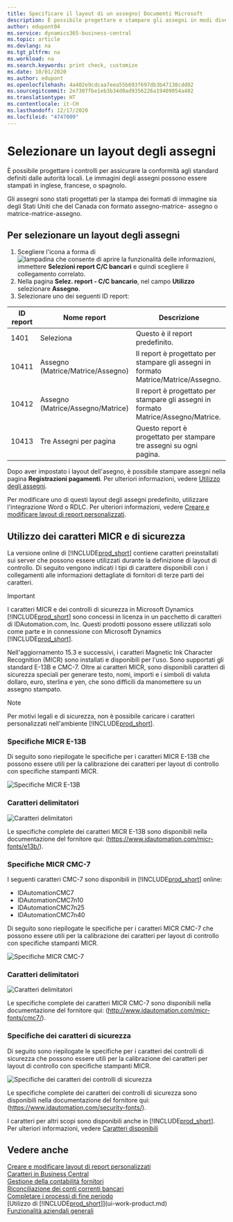 ```yaml
---
title: Specificare il layout di un assegno| Documenti Microsoft
description: È possibile progettare e stampare gli assegni in modi diversi per conformità agli standard.
author: edupont04
ms.service: dynamics365-business-central
ms.topic: article
ms.devlang: na
ms.tgt_pltfrm: na
ms.workload: na
ms.search.keywords: print check, customize
ms.date: 10/01/2020
ms.author: edupont
ms.openlocfilehash: 4a402e9cdcaa7eea55b693f697db3b47138cdd02
ms.sourcegitcommit: 2e7307fbe1eb3b34d0ad9356226a19409054a402
ms.translationtype: HT
ms.contentlocale: it-CH
ms.lasthandoff: 12/17/2020
ms.locfileid: "4747009"
---
```

# <a name="select-a-check-layout"></a>Selezionare un layout degli assegni
È possibile progettare i controlli per assicurare la conformità agli standard definiti dalle autorità locali. Le immagini degli assegni possono essere stampati in inglese, francese, o spagnolo.

Gli assegni sono stati progettati per la stampa dei formati di immagine sia degli Stati Uniti che del Canada con formato assegno-matrice- assegno o matrice-matrice-assegno.

## <a name="to-select-a-check-layout"></a>Per selezionare un layout degli assegni
1. Scegliere l'icona a forma di ![lampadina che consente di aprire la funzionalità delle informazioni](media/ui-search/search_small.png "Informazioni sull'operazione che si desidera eseguire"), immettere **Selezioni report C/C bancari** e quindi scegliere il collegamento correlato.
2. Nella pagina **Selez. report - C/C bancario**, nel campo **Utilizzo** selezionare **Assegno**.
3. Selezionare uno dei seguenti ID report:

| ID report | Nome report | Descrizione |
| --- | --- | --- |
| 1401 |Seleziona |Questo è il report predefinito. |
| 10411 |Assegno (Matrice/Matrice/Assegno) |Il report è progettato per stampare gli assegni in formato Matrice/Matrice/Assegno. |
| 10412 |Assegno (Matrice/Assegno/Matrice) |Il report è progettato per stampare gli assegni in formato Matrice/Assegno/Matrice. |
| 10413 |Tre Assegni per pagina |Questo report è progettato per stampare tre assegni su ogni pagina. |

Dopo aver impostato i layout dell'asegno, è possibile stampare assegni nella pagina **Registrazioni pagamenti**. Per ulteriori informazioni, vedere [Utilizzo degli assegni](payables-how-work-checks.md).

Per modificare uno di questi layout degli assegni predefinito, utilizzare l'integrazione Word o RDLC. Per ulteriori informazioni, vedere [Creare e modificare layout di report personalizzati](ui-how-create-custom-report-layout.md).

## <a name="using-micr-and-security-fonts"></a>Utilizzo dei caratteri MICR e di sicurezza
La versione online di [!INCLUDE[prod_short](includes/prod_short.md)] contiene caratteri preinstallati sui server che possono essere utilizzati durante la definizione di layout di controllo. Di seguito vengono indicati i tipi di carattere disponibili con i collegamenti alle informazioni dettagliate di fornitori di terze parti dei caratteri.

> [!Important]
> I caratteri MICR e dei controlli di sicurezza in Microsoft Dynamics [!INCLUDE[prod_short](includes/prod_short.md)] sono concessi in licenza in un pacchetto di caratteri di IDAutomation.com, Inc. Questi prodotti possono essere utilizzati solo come parte e in connessione con Microsoft Dynamics [!INCLUDE[prod_short](includes/prod_short.md)].

Nell'aggiornamento 15.3 e successivi, i caratteri Magnetic Ink Character Recognition (MICR) sono installati e disponibili per l'uso. Sono supportati gli standard E-13B e CMC-7. Oltre ai caratteri MICR, sono disponibili caratteri di sicurezza speciali per generare testo, nomi, importi e i simboli di valuta dollaro, euro, sterlina e yen, che sono difficili da manomettere su un assegno stampato.

> [!NOTE]
> Per motivi legali e di sicurezza, non è possibile caricare i caratteri personalizzati nell'ambiente [!INCLUDE[prod_short](includes/prod_short.md)].

### <a name="micr-e-13b-specifications"></a>Specifiche MICR E-13B
Di seguito sono riepilogate le specifiche per i caratteri MICR E-13B che possono essere utili per la calibrazione dei caratteri per layout di controllo con specifiche stampanti MICR.

![Specifiche MICR E-13B](media/font_MICR_E-13B_Specifications.png "Specifiche MICR E-13B")

### <a name="delimiter-characters"></a>Caratteri delimitatori
![Caratteri delimitatori](media/font-micr-letters.png "Caratteri delimitatori")

Le specifiche complete dei caratteri MICR E-13B sono disponibili nella documentazione del fornitore qui: (https://www.idautomation.com/micr-fonts/e13b/).

### <a name="micr-cmc-7-specifications"></a>Specifiche MICR CMC-7
I seguenti caratteri CMC-7 sono disponibili in [!INCLUDE[prod_short](includes/prod_short.md)] online:

- IDAutomationCMC7
- IDAutomationCMC7n10
- IDAutomationCMC7n25
-   IDAutomationCMC7n40

Di seguito sono riepilogate le specifiche per i caratteri MICR CMC-7 che possono essere utili per la calibrazione dei caratteri per layout di controllo con specifiche stampanti MICR.

![Specifiche MICR CMC-7](media/font_MICR_CMC-7_Specifications.png "Specifiche MICR CMC-7")

### <a name="delimiter-characters"></a>Caratteri delimitatori
![Caratteri delimitatori](media/font-cmc7-letters.png "Caratteri delimitatori")

Le specifiche complete dei caratteri MICR CMC-7 sono disponibili nella documentazione del fornitore qui: (http://www.idautomation.com/micr-fonts/cmc7/).

### <a name="secure-font-specifications"></a>Specifiche dei caratteri di sicurezza
Di seguito sono riepilogate le specifiche per i caratteri dei controlli di sicurezza che possono essere utili per la calibrazione dei caratteri per layout di controllo con specifiche stampanti MICR.

![Specifiche dei caratteri dei controlli di sicurezza](media/font_check-security-font_Specifications.png "Specifiche dei caratteri dei controlli di sicurezza")

Le specifiche complete dei caratteri dei controlli di sicurezza sono disponibili nella documentazione del fornitore qui: (https://www.idautomation.com/security-fonts/).

I caratteri per altri scopi sono disponibili anche in [!INCLUDE[prod_short](includes/prod_short.md)]. Per ulteriori informazioni, vedere [Caratteri disponibili](ui-fonts.md)

## <a name="see-also"></a>Vedere anche
[Creare e modificare layout di report personalizzati](ui-how-create-custom-report-layout.md)  
[Caratteri in Business Central](ui-fonts.md)  
[Gestione della contabilità fornitori](payables-manage-payables.md)  
[Riconciliazione dei conti correnti bancari](bank-manage-bank-accounts.md)   
[Completare i processi di fine periodo](year-how-complete-period-end-processes.md)  
[Utilizzo di [!INCLUDE[prod_short](includes/prod_short.md)]](ui-work-product.md)  
[Funzionalità aziendali generali](ui-across-business-areas.md)
